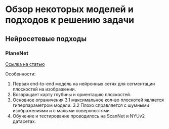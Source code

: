 # Обзор некоторых моделей и подходов к решению задачи
## Нейросетевые подходы
### PlaneNet 
[Ссылка на статью](https://arxiv.org/pdf/1804.06278.pdf)

Особенности:
1. Первая end-to-end модель на нейронных сетях для сегментации плоскостей на изображении.
2. Возвращает карту глубины и ориентацию плоскостей.
3. Основное ограничения
  3.1 максимальное кол-во плоскотей является гиперпараметром модели.
  3.2 Плохо справляется с шумными изображениями и с малыми поверхностями.
4. Обучение и тестирование проводилось на ScanNet и NYUv2 датасетах.
